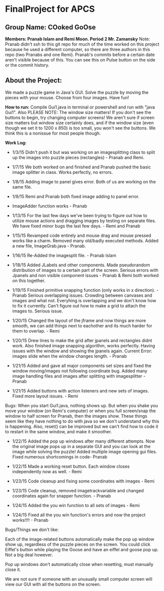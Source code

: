 FinalProject for APCS 
============
Group Name: COoked GoOse
------------
**Members: Pranab Islam and Remi Moon. Period 2 Mr. Zamansky**
Note: Pranab didn't ssh to this git repo for much of the time worked on this project because he used a different computer, so there are three authors in this repo (two Pranabs and one Remi). Pranab's commits before a certain date aren't visible because of this. You can see this on Pulse button on the side or the commit history. 

About the Project:
------------
We made a puzzle game in Java's GUI. Solve the puzzle by moving the pieces with your mouse. Choose from four images. Have fun! 

**How to run:**
Compile Gui1.java in terminal or powershell and run with "java Gui1". Also PLEASE NOTE: The window size matters! If you don't see the buttons to begin, try changing computer screens! We aren't sure if screen size matters but window size certainly does, and if the window size (even though we set it to 1200 x 850) is too small, you won't see the buttons. We think this is a nonissue for most people though. 

**Work Log:**

- 1/3/15  Didn't push it but was working on an imagesplitting class to split up the images into puzzle pieces (rectangles) - Pranab and Remi. 

- 1/7/15 We both worked on and finished and Pranab pushed the basic image splitter in class. Works perfectly, no errors.

- 1/8/15 Adding image to panel gives error. Both of us are working on the same file. 

- 1/9/15 Remi and Pranab both fixed image adding to panel error. 
- ImageAdder function works - Pranab
- 1/13/15 For the last few days we've been trying to figure out how to utilize mouse actions and dragging images by testing on separate files. We have fixed minor bugs the last few days. - Remi and Pranab

- 1/15/15 Revamped code entirely and mouse drag and mouse pressed works like a charm. Removed many old/badly executed methods. Added a new file, ImageGrab.java - Pranab. 
- 1/16/15 Re-Added the imagesplit file. - Pranab Islam


- 1/18/15 Added JLabels and other components. Made pseudorandom distribution of images to a certain part of the screen. Serious errors with Jpanels and non visible component issues - Pranab & Remi both worked on this together. 

- 1/19/15 Finished primitive snapping function (only works in x direction). - Pranab 
Serious overlapping issues. Crowding between canvases and images and what not. Everyhing is overlapping and we don't know how to fix it currently. Can't figure out how to make a grid to attach the images to. Serious issue. 

- 1/20/15 Changed the layout of the jframe and now things are more smooth, we can add things next to eachother and its much harder for them to overlap. - Remi 

- 1/20/15 Drew lines to make the grid after jpanels and rectangles didnt work. 
Also finished image snapping algorithm, works perfectly. Having issues with the window and showing the jpanels again. Current Error: images slide when the window changes length. - Pranab 

- 1/21/15 Added and gave all major components set sizes and fixed the window moving/images not following coordinate bug. Added many image handling files and images after splitting with imagesplitter - Pranab 

- 1/21/15 Added buttons with action listeners and new sets of images. Fixed more layout issues. - Remi

Bugs: When you start Gui1.java, nothing shows up. But when you shake you move your window  (on Remi's computer) or when you full screen/snap the window to half screen for Pranab, then the images show. These things seem like they have nothing to do with java so we don't understand why this is happening. Also, reset() can be improved but we can't find how to code it to restart in the same window, and make it smoother.

- 1/22/15 Added the pop up windows after many different attempts. Now the original image pops up in a separate GUI and you can look at the image while solving the puzzle! Added multiple image opening gui files. Fixed numerous shortcomings in code- Pranab

- 1/22/15 Made a working reset button. Each window closes independently now as well. - Remi
- 1/23/15 Code cleanup and fixing some coordinates with images - Remi
- 1/23/15 Code cleanup, removed imagetrackvariable and changed coordinates again for snapper function. - Pranab
- 1/24/15 Added the you win function to all sets of images - Remi
- 1/24/15 Fixed all the you win function's errors and now the project works!!!! - Pranab


Bugs/Things we don't like: 

Each of the image-related buttons automatically make the pop up window show up, regardless of the puzzle pieces on the screen. You could click Eiffel's button while playing the Goose and have an eiffel and goose pop up. Not a big deal however.

Pop up windows don't automatically close when resetting, must manually close it. 

We are not sure if someone with an unusually small computer screen will view our GUI with all the buttons on the screen. 

